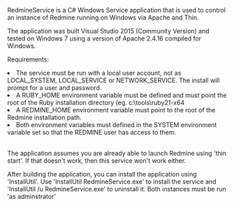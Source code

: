 <p>RedmineService is a C# Windows Service application that is used to control an instance of Redmine running on Windows via Apache and Thin.</p>
<p>The application was built Visual Studio 2015 (Community Version) and tested on Windows 7 using a version of Apache 2.4.16 compiled for Windows.</p>
<p>Requirements:</p>
<li>The service must be run with a local user account, not as LOCAL_SYSTEM, LOCAL_SERVICE or NETWORK_SERVICE.  The install will prompt for a user and password.</li>
<li>A RUBY_HOME environment variable must be defined and must point the root of the Ruby installation directory (eg. c:\tools\ruby21-x64</li>
<li>A REDMINE_HOME environment variable must point to the root of the Redmine installation path.</li>
<li>Both environment variables must defined in the SYSTEM environment variable set so that the REDMINE user has access to them.</li>
<br>
<p>The application assumes you are already able to launch Redmine using 'thin start'.  If that doesn't work, then this service won't work either.</p>
<p>After building the application, you can install the application using 'InstallUtil'.  Use 'InstallUtil RedmineService.exe' to install the service and 'InstallUtil /u RedmineService.exe' to uninstall it.  Both instances must be run 'as adminstrator'</p>

